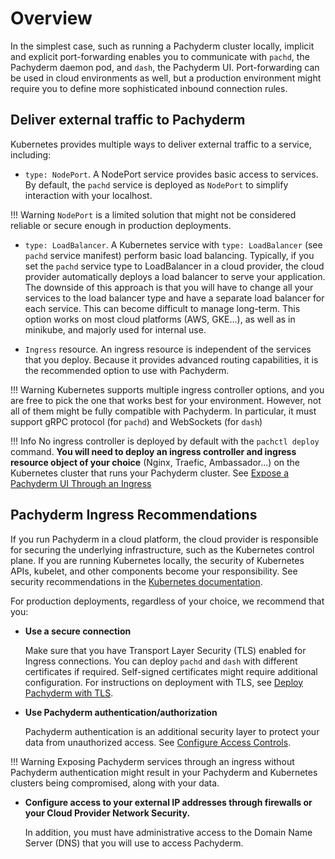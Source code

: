 # Overview
In the simplest case, such as running a Pachyderm cluster locally, implicit and
explicit port-forwarding enables you to communicate with `pachd`, the Pachyderm
daemon pod, and `dash`, the Pachyderm UI. Port-forwarding can be used in
cloud environments as well, but a production environment might require you to
define more sophisticated inbound connection rules.

## Deliver external traffic to Pachyderm
Kubernetes provides multiple ways to deliver external traffic to a service,
including:

* `type: NodePort`. A NodePort service provides basic
  access to services. By default, the `pachd` service is deployed as `NodePort`
  to simplify interaction with your localhost. 

!!! Warning
    `NodePort` is a limited solution
    that might not be considered reliable or 
    secure enough in production
    deployments. 

* `type: LoadBalancer`. A Kubernetes service with
  `type: LoadBalancer` (see `pachd` service manifest) perform basic load balancing. 
  Typically, if you set the `pachd` service type to LoadBalancer
  in a cloud provider, the cloud provider automatically
  deploys a load balancer to serve your
  application. 
  The downside of this approach is that you will have to change
  all your services to the load balancer type and have a separate load
  balancer for each service. This can become difficult to manage long-term.
  This option works on most cloud platforms (AWS, GKE...), 
  as well as in minikube, and majorly used for internal use.

* `Ingress` resource. An ingress resource is
  independent of the services that you deploy.
  Because it provides advanced routing capabilities, 
  it is the recommended option to use with Pachyderm. 

!!! Warning
    Kubernetes supports multiple ingress controller options, and you are free to
    pick the one that works best for your environment. 
    However, not all of them
    might be fully compatible with Pachyderm. 
    In particular, it must support gRPC protocol (for `pachd`) and WebSockets (for `dash`)

!!! Info
    No ingress controller is deployed by default with the `pachctl deploy` command.
    **You will need to deploy an ingress
    controller and ingress resource object of your choice** (Nginx, Traefic, Ambassador...) on the Kubernetes cluster that
    runs your Pachyderm cluster.
    See [Expose a Pachyderm UI Through an Ingress](./pach-ui-ingress)


## Pachyderm Ingress Recommendations

If you run Pachyderm in a cloud platform, the cloud provider is responsible
for securing the underlying infrastructure, such as the Kubernetes control plane.
If you are running Kubernetes locally, the security of
Kubernetes APIs, kubelet, and other components become your responsibility.
See security recommendations in the [Kubernetes documentation](https://kubernetes.io/docs/tasks/administer-cluster/securing-a-cluster/). 


For production deployments,
regardless of your choice,
we recommend that you:

* **Use a secure connection**

    Make sure that you have Transport
    Layer Security (TLS) enabled for Ingress connections.
    You can deploy `pachd` and `dash` with different certificates
    if required. Self-signed certificates might require additional configuration.
    For instructions on deployment with TLS, 
    see [Deploy Pachyderm with TLS](https://docs.pachyderm.com/latest/deploy-manage/deploy/deploy_w_tls/).

* **Use Pachyderm authentication/authorization**

    Pachyderm authentication is an additional
    security layer to protect your data from unauthorized access.
    See [Configure Access Controls](https://docs.pachyderm.com/latest/enterprise/auth/enable-auth/).

!!! Warning
    Exposing Pachyderm services through an ingress without Pachyderm authentication might result in
    your Pachyderm and Kubernetes clusters being compromised, along with your data.

* **Configure access to your external IP addresses through firewalls or your Cloud Provider Network Security.**

    In addition, you must have administrative access to the Domain Name
    Server (DNS) that you will use to access Pachyderm. 


  

